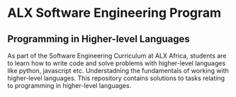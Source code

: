 # ALX Software Engineering Program

## Programming in Higher-level Languages

As part of the Software Engineering Curriculum at ALX Africa, students are to learn how to write code and solve problems with higher-level languages like python, javascript etc. Understadning the fundamentals of working with higher-level languages. 
This repository contains solutions to tasks relating to programming in higher-level languages.
